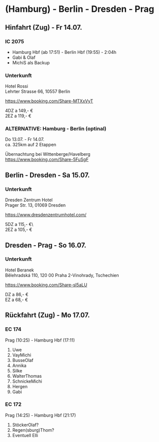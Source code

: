 # (Hamburg) - Berlin - Dresden - Prag

## Hinfahrt (Zug) - Fr 14.07.

### IC 2075
- Hamburg Hbf (ab 17:51) - Berlin Hbf (19:55) - 2:04h
- Gabi & Olaf
- MichiS als Backup

### Unterkunft
Hotel Rossi\
Lehrter Strasse 66, 10557 Berlin

https://www.booking.com/Share-MTXxVyT

4DZ a 149,- €\
2EZ a 119,- €

### ALTERNATIVE: Hamburg - Berlin (optinal)
Do 13.07. - Fr 14.07.\
ca. 325km auf 2 Etappen

Übernachtung bei Wittenberge/Havelberg\
https://www.booking.com/Share-5FuSgF

## Berlin - Dresden - Sa 15.07.

### Unterkunft
Dresden Zentrum Hotel\
Prager Str. 13, 01069 Dresden  

https://www.dresdenzentrumhotel.com/

5DZ a 115,- €\  
2EZ a 105,- €

## Dresden - Prag - So 16.07.

### Unterkunft
Hotel Beranek\
Bělehradská 110, 120 00 Praha 2-Vinohrady, Tschechien

https://www.booking.com/Share-sI5aLU

DZ a 86,- €\
EZ a 68,- €

## Rückfahrt (Zug) - Mo 17.07.

### EC 174 
Prag (10:25) - Hamburg Hbf (17:11)

1. Uwe
2. VayMichi
3. BusseOlaf
4. Annika
5. Silke
6. WalterThomas
7. SchnickeMichi
8. Hergen
9. Gabi

### EC 172
Prag (14:25) - Hamburg Hbf (21:17)

1. StöckerOlaf?
2. Regen(sburg)Thom?
3. Eventuell Elli
